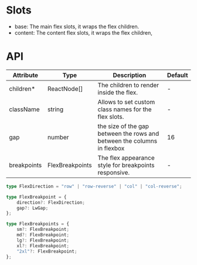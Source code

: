 # Slots

-   base: The main flex slots, it wraps the flex children.
-   content: The content flex slots, it wraps the flex children,

# API

| Attribute   | Type            | Description                                                             | Default |
| ----------- | --------------- | ----------------------------------------------------------------------- | ------- |
| children\*  | ReactNode[]     | The children to render inside the flex.                                 | -       |
| className   | string          | Allows to set custom class names for the flex slots.                    | -       |
| gap         | number          | the size of the gap between the rows and between the columns in flexbox | 16      |
| breakpoints | FlexBreakpoints | The flex appearance style for breakpoints responsive.                   | -       |

```typescript
type FlexDirection = "row" | "row-reverse" | "col" | "col-reverse";

type FlexBreakpoint = {
    direction?: FlexDirection;
    gap?: LwGap;
};

type FlexBreakpoints = {
    sm?: FlexBreakpoint;
    md?: FlexBreakpoint;
    lg?: FlexBreakpoint;
    xl?: FlexBreakpoint;
    "2xl"?: FlexBreakpoint;
};
```
